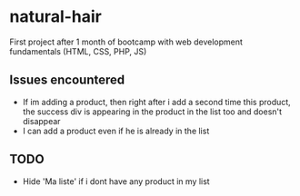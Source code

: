 # natural-hair

First project after 1 month of bootcamp with web development fundamentals (HTML, CSS, PHP, JS)

## Issues encountered

- If im adding a product, then right after i add a second time this product, the success div is appearing in the product in the list too and doesn't disappear
- I can add a product even if he is already in the list

## TODO

- Hide 'Ma liste' if i dont have any product in my list
